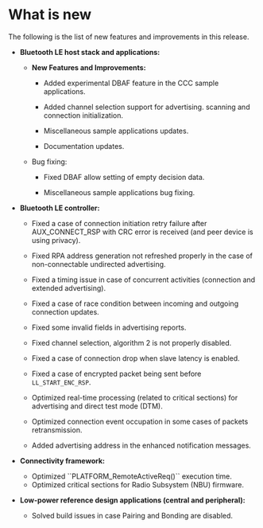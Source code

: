 # What is new

The following is the list of new features and improvements in this release.

-   **Bluetooth LE host stack and applications:**

    -   **New Features and Improvements:**
        -   Added experimental DBAF feature in the CCC sample applications.

        -   Added channel selection support for advertising. scanning and connection initialization.

        -   Miscellaneous sample applications updates.

        -   Documentation updates.

    -   Bug fixing:

        -   Fixed DBAF allow setting of empty decision data.

        -   Miscellaneous sample applications bug fixing.

-   **Bluetooth LE controller:**
    -   Fixed a case of connection initiation retry failure after AUX\_CONNECT\_RSP with CRC error is received \(and peer device is using privacy\).

    -   Fixed RPA address generation not refreshed properly in the case of non-connectable undirected advertising.

    -   Fixed a timing issue in case of concurrent activities \(connection and extended advertising\).

    -   Fixed a case of race condition between incoming and outgoing connection updates.

    -   Fixed some invalid fields in advertising reports.

    -   Fixed channel selection, algorithm 2 is not properly disabled.

    -   Fixed a case of connection drop when slave latency is enabled.

    -   Fixed a case of encrypted packet being sent before `LL_START_ENC_RSP`.

    -   Optimized real-time processing \(related to critical sections\) for advertising and direct test mode \(DTM\).

    -   Optimized connection event occupation in some cases of packets retransmission.

    -   Added advertising address in the enhanced notification messages.

-   **Connectivity framework:**
    -   Optimized \`\`PLATFORM\_RemoteActiveReq\(\)\`\` execution time.
    -   Optimized critical sections for Radio Subsystem \(NBU\) firmware.
-   **Low-power reference design applications \(central and peripheral\):**
    -   Solved build issues in case Pairing and Bonding are disabled.

